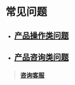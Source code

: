 # 常见问题 

* ## [产品操作类问题](/chang-jian-wen-ti/chan-pin-cao-zuo-lei-wen-ti.md)

* ## [产品咨询类问题](/chang-jian-wen-ti/chan-pin-zi-xun-lei-wen-ti.md)


> ### [咨询客服](https://www.sobot.com/chat/pc/index.html?sysNum=b01b7974722c472e9e5af65207799681 )

